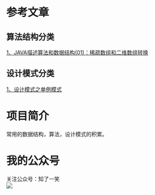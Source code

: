 # 参考文章

## 算法结构分类
<a href="https://mp.weixin.qq.com/s?__biz=MzU4Njg0MzYwNw==&mid=2247483929&idx=1&sn=fdea34aea3a71ebda5ca5752763594f7&chksm=fdf456a1ca83dfb7cf1d18c8a1cfd2ebf5f0b3713d5f099b9a1057be4709e9ab5d214ac5d15e&token=1000382877&lang=zh_CN#rd">
1、JAVA描述算法和数据结构(01)：稀疏数组和二维数组转换</a>

## 设计模式分类
<a href="https://mp.weixin.qq.com/s?__biz=MzU4Njg0MzYwNw==&mid=2247483745&idx=1&sn=da9292e4788f547ccbb94f4f89cd8c87&chksm=fdf455d9ca83dccfcd28f9a20b310ceff13f7662c2a4d58a6956cb23252e905c0c5256f177fb&token=949711998&lang=zh_CN#rd">
1、设计模式之单例模式</a>


# 项目简介

常用的数据结构，算法，设计模式的积累。

# 我的公众号
关注公众号：知了一笑<br/>
<img src="https://avatars0.githubusercontent.com/u/50793885?s=460&v=4"/>
